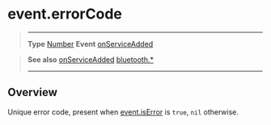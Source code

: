 # event.errorCode

> --------------------- ------------------------------------------------------------------------------------------
> __Type__              [Number](https://docs.coronalabs.com/api/type/Number.html)
> __Event__             [onServiceAdded](/plugin/bluetooth/type/Server/event/onServiceAdded/)


> __See also__          [onServiceAdded](/plugin/bluetooth/type/Server/event/onServiceAdded/)
>						[bluetooth.*](/plugin/bluetooth/)
> --------------------- ------------------------------------------------------------------------------------------

## Overview

Unique error code, present when [event.isError](/plugin/bluetooth/type/Server/event/onServiceAdded/isError) is `true`, `nil` otherwise.